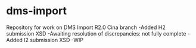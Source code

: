 # dms-import
Repository for work on DMS Import R2.0
Cina branch
-Added H2 submission XSD
    -Awaiting resolution of discrepancies: not fully complete
-Added I2 submission XSD
    -WIP
